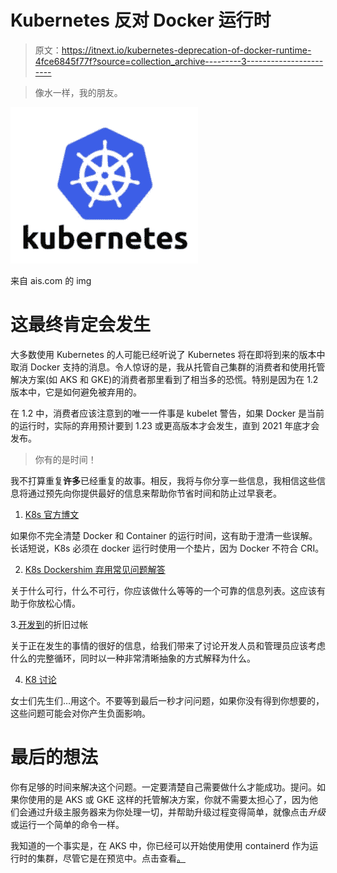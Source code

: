 # Kubernetes 反对 Docker 运行时

> 原文：<https://itnext.io/kubernetes-deprecation-of-docker-runtime-4fce6845f77f?source=collection_archive---------3----------------------->

> 像水一样，我的朋友。

![](img/a2be4dba1b5237fb260d408d83a19b97.png)

来自 ais.com 的 img

# 这最终肯定会发生

大多数使用 Kubernetes 的人可能已经听说了 Kubernetes 将在即将到来的版本中取消 Docker 支持的消息。令人惊讶的是，我从托管自己集群的消费者和使用托管解决方案(如 AKS 和 GKE)的消费者那里看到了相当多的恐慌。特别是因为在 1.2 版本中，它是如何避免被弃用的。

在 1.2 中，消费者应该注意到的唯一一件事是 kubelet 警告，如果 Docker 是当前的运行时，实际的弃用预计要到 1.23 或更高版本才会发生，直到 2021 年底才会发布。

> 你有的是时间！

我不打算重复**许多**已经重复的故事。相反，我将与你分享一些信息，我相信这些信息将通过预先向你提供最好的信息来帮助你节省时间和防止过早衰老。

1.  [K8s 官方博文](https://kubernetes.io/blog/2020/12/02/dont-panic-kubernetes-and-docker/)

如果你不完全清楚 Docker 和 Container 的运行时间，这有助于澄清一些误解。长话短说，K8s 必须在 docker 运行时使用一个垫片，因为 Docker 不符合 CRI。

2. [K8s Dockershim 弃用常见问题解答](https://kubernetes.io/blog/2020/12/02/dockershim-faq/)

关于什么可行，什么不可行，你应该做什么等等的一个可靠的信息列表。这应该有助于你放松心情。

3.[开发到](https://dev.to/inductor/wait-docker-is-deprecated-in-kubernetes-now-what-do-i-do-e4m)的折旧过帐

关于正在发生的事情的很好的信息，给我们带来了讨论开发人员和管理员应该考虑什么的完整循环，同时以一种非常清晰抽象的方式解释为什么。

4. [K8 讨论](https://discuss.kubernetes.io/)

女士们先生们…用这个。不要等到最后一秒才问问题，如果你没有得到你想要的，这些问题可能会对你产生负面影响。

# 最后的想法

你有足够的时间来解决这个问题。一定要清楚自己需要做什么才能成功。提问。如果你使用的是 AKS 或 GKE 这样的托管解决方案，你就不需要太担心了，因为他们会通过升级主服务器来为你处理一切，并帮助升级过程变得简单，就像点击*升级*或运行一个简单的命令一样。

我知道的一个事实是，在 AKS 中，你已经可以开始使用使用 containerd 作为运行时的集群，尽管它是在预览中。点击查看[。](https://docs.microsoft.com/en-us/azure/aks/cluster-configuration#container-runtime-configuration)